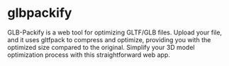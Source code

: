 # glbpackify
GLB-Packify is a web tool for optimizing GLTF/GLB files. Upload your file, and it uses gltfpack to compress and optimize, providing you with the optimized size compared to the original. Simplify your 3D model optimization process with this straightforward web app.
